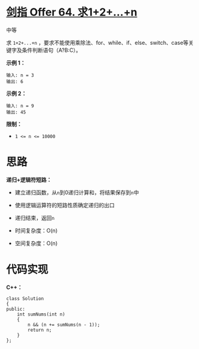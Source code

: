 # [剑指 Offer 64. 求1+2+…+n](https://leetcode.cn/problems/qiu-12n-lcof/)

中等



求 `1+2+...+n` ，要求不能使用乘除法、for、while、if、else、switch、case等关键字及条件判断语句（A?B:C）。

 

**示例 1：**

```
输入: n = 3
输出: 6
```

**示例 2：**

```
输入: n = 9
输出: 45
```

 

**限制：**

- `1 <= n <= 10000`



# 思路

**递归+逻辑符短路：**

- 建立递归函数，从`n`到0递归计算和，将结果保存到`n`中
- 使用逻辑运算符的短路性质确定递归的出口
- 递归结束，返回`n`

- 时间复杂度：O(n)
- 空间复杂度：O(n)



# 代码实现

**C++：**

```
class Solution
{
public:
    int sumNums(int n)
    {
        n && (n += sumNums(n - 1));
        return n;
    }
};
```

